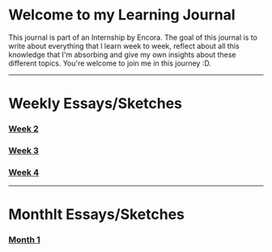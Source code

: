 # Welcome to my Learning Journal
This journal is part of an Internship by Encora. The goal of this journal is to write about everything that I learn week to week, reflect about all this knowledge that I'm absorbing and give my own insights about these different topics.
You're welcome to join me in this journey :D.


***
# Weekly Essays/Sketches
### [Week 2](https://luis-valdez.github.io/Learning-Journal/week2)
### [Week 3](http:////luis-valdez.github.io/Learning-Journal/week3)
### [Week 4](http:////luis-valdez.github.io/Learning-Journal/week4)
***

# Monthlt Essays/Sketches
### [Month 1](https://luis-valdez.gitub.io/Learning-Journal/month1)

